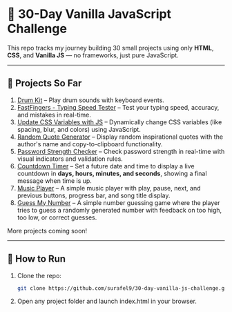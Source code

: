 # 🧠 30-Day Vanilla JavaScript Challenge

This repo tracks my journey building 30 small projects using only **HTML**, **CSS**, and **Vanilla JS** — no frameworks, just pure JavaScript.

---

## 📅 Projects So Far

1. [Drum Kit](./Day-01-Drum-Kit) – Play drum sounds with keyboard events.
2. [FastFingers - Typing Speed Tester](./Day-02-FastFingers%20-%20Typing%20Speed%20Tester) – Test your typing speed, accuracy, and mistakes in real-time.
3. [Update CSS Variables with JS](./Day-03-Update%20CSS%20Variables%20with%20JS) – Dynamically change CSS variables (like spacing, blur, and colors) using JavaScript.
4. [Random Quote Generator](./Day-04-Random%20Quote%20Generator) – Display random inspirational quotes with the author's name and copy-to-clipboard functionality.
5. [Password Strength Checker](./Day-05-Password%20Strength%20Checker) – Check password strength in real-time with visual indicators and validation rules.
6. [Countdown Timer](./Day-06-Countdown%20Timer) – Set a future date and time to display a live countdown in **days, hours, minutes, and seconds**, showing a final message when time is up.
7. [Music Player](./Day-07-%20Music%20Player) – A simple music player with play, pause, next, and previous buttons, progress bar, and song title display.
8. [Guess My Number](./Day-08-Guess%20My%20Number) – A simple number guessing game where the player tries to guess a randomly generated number with feedback on too high, too low, or correct guesses.


More projects coming soon!

---

## 🚀 How to Run

1. Clone the repo:
   ```bash
   git clone https://github.com/surafel9/30-day-vanilla-js-challenge.git
   ```
2. Open any project folder and launch index.html in your browser.

